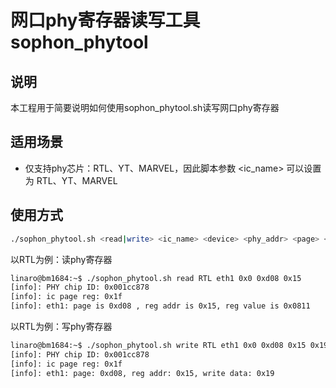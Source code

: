 # 网口phy寄存器读写工具 sophon_phytool 

## 说明

本工程用于简要说明如何使用sophon_phytool.sh读写网口phy寄存器

## 适用场景

* 仅支持phy芯片：RTL、YT、MARVEL，因此脚本参数 <ic_name> 可以设置为 RTL、YT、MARVEL

## 使用方式
```bash
./sophon_phytool.sh <read|write> <ic_name> <device> <phy_addr> <page> <reg_addr> [write_data]
```
以RTL为例：读phy寄存器
``` bash
linaro@bm1684:~$ ./sophon_phytool.sh read RTL eth1 0x0 0xd08 0x15
[info]: PHY chip ID: 0x001cc878
[info]: ic page reg: 0x1f
[info]: eth1: page is 0xd08 , reg addr is 0x15, reg value is 0x0811

```

以RTL为例：写phy寄存器
``` bash
linaro@bm1684:~$ ./sophon_phytool.sh write RTL eth1 0x0 0xd08 0x15 0x19
[info]: PHY chip ID: 0x001cc878
[info]: ic page reg: 0x1f
[info]: eth1: page: 0xd08, reg addr: 0x15, write data: 0x19
```
